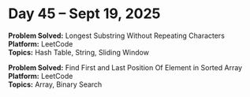# Day 45 – Sept 19, 2025

**Problem Solved:** Longest Substring Without Repeating Characters                         
**Platform:** LeetCode                       
**Topics:** Hash Table, String, Sliding Window
      
**Problem Solved:** Find First and Last Position Of Element in Sorted Array                                 
**Platform:** LeetCode                       
**Topics:** Array, Binary Search
